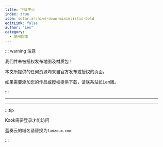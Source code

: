 ```yaml
---
title: 下载中心
index: true
icon: solar:archive-down-minimlistic-bold
editLink: false
author: "Len"
category:
  - 使用指南
---
```




::: warning  注意

我们并未被授权发布地图及材质包！

本文所提供的任何资源均来自官方发布或授权的页面。

如果需要添加您的作品或授权提供下载，请联系站长Len困。

::: 

------

<VPBanner
  title="盘灵古域下载"
  content="下载原版的地图与材质包"
  logo="icons/solar--cloud-download-bold.svg"
  :actions='[
    {
      text: "前往官网下载",
      link:"https://pan-gu-continent.blogspot.com/p/download.html",
    },
    {
      text: "前往授权贴子下载",
      link: "https://tieba.baidu.com/p/6132497097?pn=1",
      type: "default",
    },
  ]'
/>

------

<VPBanner
  title="梦回盘灵扩展包下载"
  content="下载由御龙九秋制作适用于高版本的数据包"
  logo="icons/stash--pack-duotone.svg"
  :actions='[
    {
      text: "前往爱发电下载",
      link:"https://afdian.com/p/65731f5a31c311eeba435254001e7c00",
    },
    {
      text: "前往KOOK下载",
      link: "https://www.kookapp.cn/app/channels/5787377656427081/5801030269558956",
      type: "default",
    },
  ]'
/>

:::tip 

Kook需要登录才能访问

蓝奏云的域名请替换为`lanzoux.com`

:::
